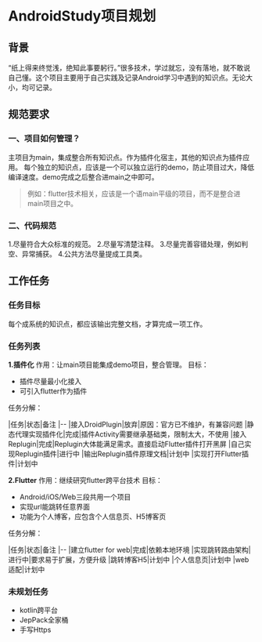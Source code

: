 # AndroidStudy项目规划

## 背景
“纸上得来终觉浅，绝知此事要躬行。”很多技术，学过就忘，没有落地，就不敢说自己懂。这个项目主要用于自己实践及记录Android学习中遇到的知识点。无论大小，均可记录。

## 规范要求
### 一、项目如何管理？
主项目为main，集成整合所有知识点。作为插件化宿主，其他的知识点为插件应用。
每个独立的知识点，应该是一个可以独立运行的demo，防止项目过大，降低编译速度。demo完成之后整合进main之中即可。

>例如：flutter技术相关，应该是一个语main平级的项目，而不是整合进main项目之中。

### 二、代码规范
1.尽量符合大众标准的规范。
2.尽量写清楚注释。
3.尽量完善容错处理，例如判空、异常捕获。
4.公共方法尽量提成工具类。

## 工作任务
### 任务目标
每个成系统的知识点，都应该输出完整文档，才算完成一项工作。

### 任务列表

**1.插件化**
作用：让main项目能集成demo项目，整合管理。
目标：
+ 插件尽量最小化接入
+ 可引入flutter作为插件

任务分解：

|任务|状态|备注
|--
|接入DroidPlugin|放弃|原因：官方已不维护，有兼容问题
|静态代理实现插件化|完成|插件Activity需要继承基础类，限制太大，不使用
|接入Replugin|完成|Replugin大体能满足需求。直接启动Flutter插件打开黑屏
|自己实现Replugin插件|进行中
|输出Replugin插件原理文档|计划中
|实现打开Flutter插件|计划中


**2.Flutter**
作用：继续研究flutter跨平台技术
目标：
+ Android/iOS/Web三段共用一个项目
+ 实现url能跳转任意界面
+ 功能为个人博客，应包含个人信息页、H5博客页

任务分解：

|任务|状态|备注
|--
|建立flutter for web|完成|依赖本地环境
|实现跳转路由架构|进行中|要求易于扩展，方便升级
|跳转博客H5|计划中
|个人信息页|计划中
|web适配|计划中

### 未规划任务
+ kotlin跨平台
+ JepPack全家桶
+ 手写Https
